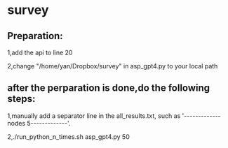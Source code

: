 # survey

## Preparation:

1,add the api to line 20

2,change "/home/yan/Dropbox/survey" in asp_gpt4.py to your local path

## after the perparation is done,do the following steps:

1,manually add a separator line in the all_results.txt, such as '-------------nodes 5-------------'.

2,./run_python_n_times.sh asp_gpt4.py 50
